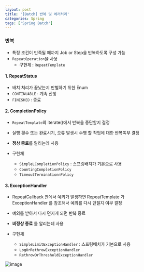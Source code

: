 ```yaml
---
layout: post
title: '[Batch] 반복 및 에러처리'
categories: Spring
tags: ['Spring Batch']
---
```


### 반복
- 특정 조건이 만족될 때까지 Job or Step을 반복하도록 구성 가능
- `RepeatOperation`을 사용
  - 구현체 : `RepeatTemplate`

#### 1. RepeatStatus
- 배치 처리가 끝났는지 판별하기 위한 Enum
- `CONTINUABLE` : 계속 진행
- `FINISHED` : 종료


#### 2. CompletionPolicy
- `RepeatTemplate`의 iterate()에서 반복을 중단할지 결정
- 실행 횟수 또는 완료시기, 오류 발생시 수행 할 작업에 대한 반복여부 결정
- **정상 종료**를 알리는데 사용

- 구현체
  - `SimpleLCompletionPolicy` : 스프링배치가 기본으로 사용
  - `CountingCompletionPolicy` 
  - `TimeoutTerminationnPolicy` 


#### 3. ExceptionHandler
- RepeatCallback 안에서 예외가 발생하면 RepeatTemplate 가 ExceptionHandler 를 참조해서 예외를 다시 던질지 여부 결정
- 예외를 받아서 다시 던지게 되면 반복 종료
- **비정상 종료** 를 알리는데 사용

- 구현체
  - `SimpleLimitExceptionHandler` : 스프링배치가 기본으로 사용
  - `LogOrRethrowExceptionHandler`
  - `RethrowOrThresholdExceptionHandler`

![image](https://user-images.githubusercontent.com/109575750/235282812-e9e6a7a8-b23f-4340-81a2-2b607bb786bd.png)